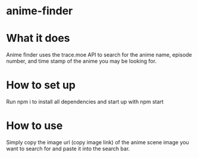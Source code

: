 # anime-finder
# What it does

Anime finder uses the trace.moe API to search for the anime name, episode number, and time stamp of the anime you may be looking for.

# How to set up

Run npm i to install all dependencies and start up with npm start

# How to use

Simply copy the image url (copy image link) of the anime scene image you want to search for and paste it into the search bar.
